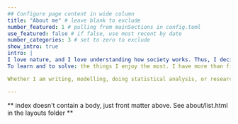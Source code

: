 ```yaml
---
## Configure page content in wide column
title: "About me" # leave blank to exclude
number_featured: 1 # pulling from mainSections in config.toml
use_featured: false # if false, use most recent by date
number_categories: 3 # set to zero to exclude
show_intro: true
intro: |
I love nature, and I love understanding how society works. Thus, I decided to study economics and climate to help preserving society's dearest asset: the environment. I will soon finish my master's degree at Wageningen University and my goal is to help find scientific, innovative solutions to cope with the consequences of human activity on the environment and the effects of climate change on our communities. 
To learn and to solve: the things I enjoy the most. I have more than five years of work experience in a dynamic, fresh environment, which helped me build professional and soft skills. Although I am very independent in my day-to-day work, I enjoy talking to clients and colleagues to learn from them and find solutions together.

Whether I am writing, modelling, doing statistical analysis, or research, I am detail-oriented and I have a strong work ethic. Primarily, I care about what I do because I work to protect what I care about.

---
```


** index doesn't contain a body, just front matter above.
See about/list.html in the layouts folder **